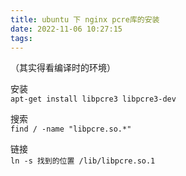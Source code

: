 ```yaml
---
title: ubuntu 下 nginx pcre库的安装
date: 2022-11-06 10:27:15
tags:
---
```


（其实得看编译时的环境）  

安装  
`apt-get install libpcre3 libpcre3-dev`

搜索  
`find / -name "libpcre.so.*"`

链接  
`ln -s 找到的位置 /lib/libpcre.so.1`
